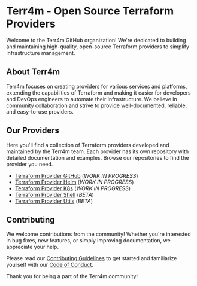 # Terr4m - Open Source Terraform Providers

Welcome to the Terr4m GitHub organization! We're dedicated to building and maintaining high-quality, open-source Terraform providers to simplify infrastructure management.

## About Terr4m

Terr4m focuses on creating providers for various services and platforms, extending the capabilities of Terraform and making it easier for developers and DevOps engineers to automate their infrastructure.  We believe in community collaboration and strive to provide well-documented, reliable, and easy-to-use providers.

## Our Providers

Here you'll find a collection of Terraform providers developed and maintained by the Terr4m team.  Each provider has its own repository with detailed documentation and examples.  Browse our repositories to find the provider you need.

- [Terraform Provider GitHub](https://github.com/terr4m/terraform-provider-github) (_WORK IN PROGRESS_)
- [Terraform Provider Helm](https://github.com/terr4m/terraform-provider-helm) (_WORK IN PROGRESS_)
- [Terraform Provider K8s](https://github.com/terr4m/terraform-provider-k8s) (_WORK IN PROGRESS_)
- [Terraform Provider Shell](https://github.com/terr4m/terraform-provider-shell) (_BETA_)
- [Terraform Provider Utils](https://github.com/terr4m/terraform-provider-utils) (_BETA_)

## Contributing

We welcome contributions from the community!  Whether you're interested in bug fixes, new features, or simply improving documentation, we appreciate your help.

Please read our [Contributing Guidelines](https://github.com/terr4m/.github/blob/main/CONTRIBUTING.md) to get started and familiarize yourself with our [Code of Conduct](https://github.com/terr4m/.github/blob/main/CODE_OF_CONDUCT.md).

Thank you for being a part of the Terr4m community!
